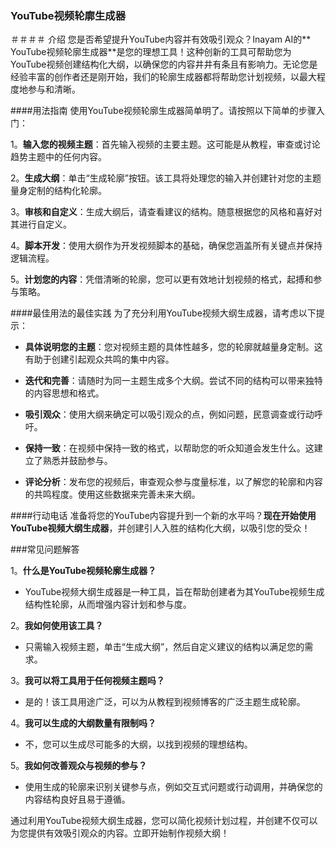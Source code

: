 ### YouTube视频轮廓生成器

＃＃＃＃ 介绍
您是否希望提升YouTube内容并有效吸引观众？Inayam AI的** YouTube视频轮廓生成器**是您的理想工具！这种创新的工具可帮助您为YouTube视频创建结构化大纲，以确保您的内容井井有条且有影响力。无论您是经验丰富的创作者还是刚开始，我们的轮廓生成器都将帮助您计划视频，以最大程度地参与和清晰。

####用法指南
使用YouTube视频轮廓生成器简单明了。请按照以下简单的步骤入门：

1。**输入您的视频主题**：首先输入视频的主要主题。这可能是从教程，审查或讨论趋势主题中的任何内容。

2。**生成大纲**：单击“生成轮廓”按钮。该工具将处理您的输入并创建针对您的主题量身定制的结构化轮廓。

3。**审核和自定义**：生成大纲后，请查看建议的结构。随意根据您的风格和喜好对其进行自定义。

4。**脚本开发**：使用大纲作为开发视频脚本的基础，确保您涵盖所有关键点并保持逻辑流程。

5。**计划您的内容**：凭借清晰的轮廓，您可以更有效地计划视频的格式，起搏和参与策略。

####最佳用法的最佳实践
为了充分利用YouTube视频大纲生成器，请考虑以下提示：

-  **具体说明您的主题**：您对视频主题的具体性越多，您的轮廓就越量身定制。这有助于创建引起观众共鸣的集中内容。

-  **迭代和完善**：请随时为同一主题生成多个大纲。尝试不同的结构可以带来独特的内容思想和格式。

-  **吸引观众**：使用大纲来确定可以吸引观众的点，例如问题，民意调查或行动呼吁。

-  **保持一致**：在视频中保持一致的格式，以帮助您的听众知道会发生什么。这建立了熟悉并鼓励参与。

-  **评论分析**：发布您的视频后，审查观众参与度量标准，以了解您的轮廓和内容的共鸣程度。使用这些数据来完善未来大纲。

####行动电话
准备将您的YouTube内容提升到一个新的水平吗？**现在开始使用YouTube视频大纲生成器**，并创建引人入胜的结构化大纲，以吸引您的受众！

###常见问题解答

1。**什么是YouTube视频轮廓生成器？**
-  YouTube视频大纲生成器是一种工具，旨在帮助创建者为其YouTube视频生成结构性轮廓，从而增强内容计划和参与度。

2。**我如何使用该工具？**
- 只需输入视频主题，单击“生成大纲”，然后自定义建议的结构以满足您的需求。

3。**我可以将工具用于任何视频主题吗？**
- 是的！该工具用途广泛，可以为从教程到视频博客的广泛主题生成轮廓。

4。**我可以生成的大纲数量有限制吗？**
- 不，您可以生成尽可能多的大纲，以找到视频的理想结构。

5。**我如何改善观众与视频的参与？**
- 使用生成的轮廓来识别关键参与点，例如交互式问题或行动调用，并确保您的内容结构良好且易于遵循。

通过利用YouTube视频大纲生成器，您可以简化视频计划过程，并创建不仅可以为您提供有效吸引观众的内容。立即开始制作视频大纲！
